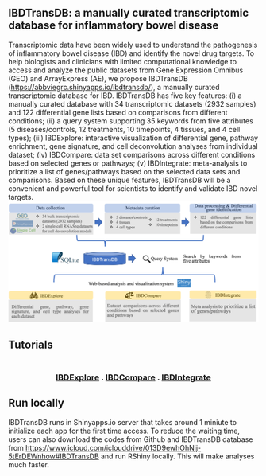 ## IBDTransDB: a manually curated transcriptomic database for inflammatory bowel disease


Transcriptomic data have been widely used to understand the pathogenesis of inflammatory bowel disease (IBD) and identify the novel drug targets. To help biologists and clinicians with limited computational knowledge to access and analyze the public datasets from Gene Expression Omnibus (GEO) and ArrayExpress (AE), we propose IBDTransDB (https://abbviegrc.shinyapps.io/ibdtransdb/), a manually curated transcriptomic database for IBD. IBDTransDB has five key features: (i) a manually curated database with 34 transcriptomic datasets (2932 samples) and 122 differential gene lists based on comparisons from different conditions; (ii) a query system supporting 35 keywords from five attributes (5 diseases/controls, 12 treatments, 10 timepoints, 4 tissues, and 4 cell types); (iii) IBDExplore: interactive visualization of differential gene, pathway enrichment, gene signature, and cell deconvolution analyses from individual dataset; (iv) IBDCompare: data set comparisons across different conditions based on selected genes or pathways; (v) IBDIntegrate: meta-analysis to prioritize a list of genes/pathways based on the selected data sets and comparisons. Based on these unique features, IBDTransDB will be a convenient and powerful tool for scientists to identify and validate IBD novel targets.
![alt text](https://github.com/abbviegrc/IBDTransDB/blob/main/IBDTransDB.png?raw=true)

## Tutorials
<h3><p align="center">
    <br />
    <a href="https://github.com/abbviegrc/IBDTransDB/blob/main/tutorial/IBDExplore_tutorial.pdf">IBDExplore</a>
    .
    <a href="https://github.com/abbviegrc/IBDTransDB/blob/main/tutorial/IBDCompare_tutorial.pdf">IBDCompare</a>
    .
    <a href="https://github.com/abbviegrc/IBDTransDB/blob/main/tutorial/IBDIntegtate_tutorial.pdf">IBDIntegrate</a>
    
  </p></h3>

## Run locally
IBDTransDB runs in Shinyapps.io server that takes around 1 miniute to initialize each app for the first time access. To reduce the waiting time, users can also download the codes from Github and IBDTransDB database from <a href="https://www.icloud.com/iclouddrive/013D9ewhOhNjj-5tErDEWnhow#IBDTransDB" target="_blank">https://www.icloud.com/iclouddrive/013D9ewhOhNjj-5tErDEWnhow#IBDTransDB</a> and run RShiny locally. This will make analyses much faster.
